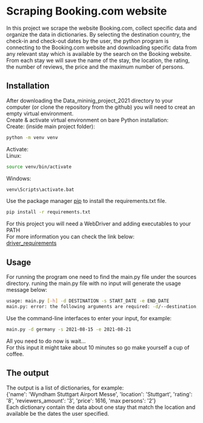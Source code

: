 # Scraping Booking.com website

In this project we scrape the website Booking.com, collect specific data and organize the data in dictionaries.
By selecting the destination country, the check-in and check-out dates by the user, the python program is connecting to the Booking.com website and downloading specific data from any relevant stay which is available by the search on the Booking website.
From each stay we will save the name of the stay, the location, the rating, the number of reviews, the price and the maximum number of persons.

## Installation
After downloading the Data_mininig_project_2021 directory to your computer (or clone the repository from the github) you will need to creat an empty virtual environment.  
Create & activate virtual environment on bare Python installation: \
Create: (inside main project folder):
```bash
python -m venv venv
```
Activate: \
Linux: 
```bash
source venv/bin/activate
```
Windows: 
```bash
venv\Scripts\activate.bat
```
Use the package manager [pip](https://pip.pypa.io/en/stable/) to install the requirements.txt file. 
```bash
pip install -r requirements.txt
```
For this project you will need a WebDriver and adding executables to your PATH \
For more information you can check the link below: \
[driver_requirements](https://www.selenium.dev/documentation/en/webdriver/driver_requirements/)
## Usage

For running the program one need to find the main.py file under the sources directory.
runing the main.py file with no input will generate the usage message below:

```bash
usage: main.py [-h] -d DESTINATION -s START_DATE -e END_DATE
main.py: error: the following arguments are required: -d/--destination, -s/--start_date, -e/--end_date
```
Use the command-line interfaces to enter your input, for example:

```bash
main.py -d germany -s 2021-08-15 -e 2021-08-21
```
All you need to do now is wait... \
For this input it might take about 10 minutes so go make yourself a cup of coffee.

## The output
The output is a list of dictionaries, for example: \
{'name': 'Wyndham Stuttgart Airport Messe', 'location': 'Stuttgart', 'rating': '8', 'reviewers_amount': '3', 'price': 1616, 'max persons': '2'} \
Each dictionary contain the data about one stay that match the location and available be the dates the user specified.

